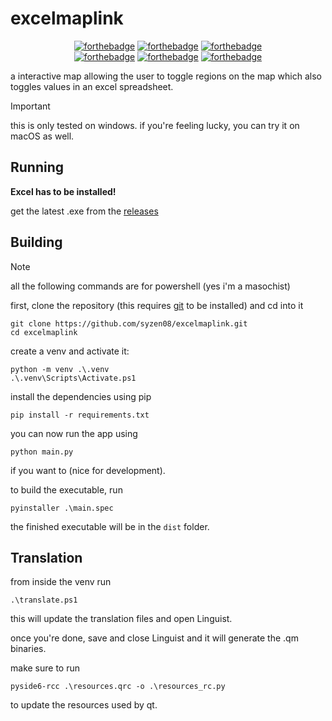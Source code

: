 # excelmaplink
<p align="center">
  <a href="http://forthebadge.com/"><img src="https://forthebadge.com/images/badges/powered-by-qt.svg" alt="forthebadge"/></a>
  <a href="http://forthebadge.com/"><img src="https://forthebadge.com/images/badges/made-in-python.svg" alt="forthebadge"/></a>
  <a href="http://forthebadge.com/"><img src="https://forthebadge.com/images/badges/platform-windows.svg" alt="forthebadge"/></a>
  <br>
  <a href="http://forthebadge.com/"><img src="https://forthebadge.com/images/badges/contains-tasty-spaghetti-code.svg" alt="forthebadge"/></a>
  <a href="http://forthebadge.com/"><img src="https://forthebadge.com/images/badges/powered-by-black-magic.svg" alt="forthebadge"/></a>
  <a href="http://forthebadge.com/"><img src="https://forthebadge.com/images/badges/approved-by-my-mom.svg" alt="forthebadge"/></a>
</p>

a interactive map allowing the user to toggle regions on the map which also toggles values in an excel spreadsheet. 

> [!IMPORTANT]
> this is only tested on windows. if you're feeling lucky, you can try it on macOS as well.

## Running
**Excel has to be installed!**

get the latest .exe from the [releases](https://github.com/syzen08/excelmaplink/releases)

## Building
> [!NOTE]
> all the following commands are for powershell (yes i'm a masochist)

first, clone the repository (this requires [git](https://git-scm.com/downloads) to be installed) and cd into it
```
git clone https://github.com/syzen08/excelmaplink.git
cd excelmaplink
```
create a venv and activate it:
```
python -m venv .\.venv
.\.venv\Scripts\Activate.ps1
```
install the dependencies using pip
```
pip install -r requirements.txt
```
you can now run the app using
```
python main.py
```
if you want to (nice for development).

to build the executable, run
```
pyinstaller .\main.spec
```
the finished executable will be in the `dist` folder.

## Translation
from inside the venv run 
```
.\translate.ps1
```
this will update the translation files and open Linguist.

once you're done, save and close Linguist and it will generate the .qm binaries.

make sure to run
```
pyside6-rcc .\resources.qrc -o .\resources_rc.py
```
to update the resources used by qt.
